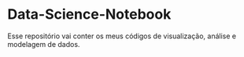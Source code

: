 # Data-Science-Notebook

Esse repositório vai conter os meus códigos de visualização, análise e modelagem de dados.